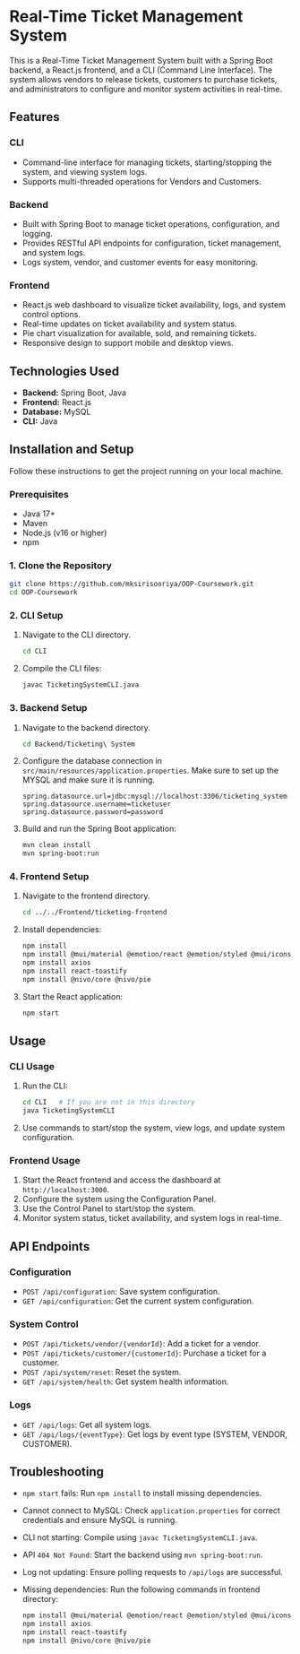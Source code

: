 # Real-Time Ticket Management System

This is a Real-Time Ticket Management System built with a Spring Boot backend, a React.js frontend, and a CLI (Command Line Interface). The system allows vendors to release tickets, customers to purchase tickets, and administrators to configure and monitor system activities in real-time.

## Features

### CLI

*   Command-line interface for managing tickets, starting/stopping the system, and viewing system logs.
*   Supports multi-threaded operations for Vendors and Customers.

### Backend

*   Built with Spring Boot to manage ticket operations, configuration, and logging.
*   Provides RESTful API endpoints for configuration, ticket management, and system logs.
*   Logs system, vendor, and customer events for easy monitoring.

### Frontend

*   React.js web dashboard to visualize ticket availability, logs, and system control options.
*   Real-time updates on ticket availability and system status.
*   Pie chart visualization for available, sold, and remaining tickets.
*   Responsive design to support mobile and desktop views.

## Technologies Used

*   **Backend:** Spring Boot, Java
*   **Frontend:** React.js
*   **Database:** MySQL
*   **CLI:** Java

## Installation and Setup

Follow these instructions to get the project running on your local machine.

### Prerequisites

*   Java 17+
*   Maven
*   Node.js (v16 or higher)
*   npm

### 1. Clone the Repository

```bash
git clone https://github.com/mksirisooriya/OOP-Coursework.git
cd OOP-Coursework 
```

### 2. CLI Setup

1.  Navigate to the CLI directory.

    ```bash
    cd CLI
    ```
2.  Compile the CLI files:

    ```bash
    javac TicketingSystemCLI.java
    ```

### 3. Backend Setup

1.  Navigate to the backend directory.

    ```bash
    cd Backend/Ticketing\ System
    ```
2.  Configure the database connection in `src/main/resources/application.properties`.  Make sure to set up the MYSQL and make sure it is running.

    ```properties
    spring.datasource.url=jdbc:mysql://localhost:3306/ticketing_system
    spring.datasource.username=ticketuser
    spring.datasource.password=password
    ```
3.  Build and run the Spring Boot application:

    ```bash
    mvn clean install
    mvn spring-boot:run
    ```

### 4. Frontend Setup

1.  Navigate to the frontend directory.

    ```bash
    cd ../../Frontend/ticketing-frontend
    ```
2.  Install dependencies:

    ```bash
    npm install
    npm install @mui/material @emotion/react @emotion/styled @mui/icons-material
    npm install axios
    npm install react-toastify
    npm install @nivo/core @nivo/pie
    ```
3.  Start the React application:

    ```bash
    npm start
    ```

## Usage

### CLI Usage

1.  Run the CLI:

    ```bash
    cd CLI   # If you are not in this directory
    java TicketingSystemCLI
    ```
2.  Use commands to start/stop the system, view logs, and update system configuration.

### Frontend Usage

1.  Start the React frontend and access the dashboard at `http://localhost:3000`.
2.  Configure the system using the Configuration Panel.
3.  Use the Control Panel to start/stop the system.
4.  Monitor system status, ticket availability, and system logs in real-time.

## API Endpoints

### Configuration

*   `POST /api/configuration`: Save system configuration.
*   `GET /api/configuration`: Get the current system configuration.

### System Control

*   `POST /api/tickets/vendor/{vendorId}`: Add a ticket for a vendor.
*   `POST /api/tickets/customer/{customerId}`: Purchase a ticket for a customer.
*   `POST /api/system/reset`: Reset the system.
*   `GET /api/system/health`: Get system health information.

### Logs

*   `GET /api/logs`: Get all system logs.
*   `GET /api/logs/{eventType}`: Get logs by event type (SYSTEM, VENDOR, CUSTOMER).

## Troubleshooting

*   `npm start` fails: Run `npm install` to install missing dependencies.
*   Cannot connect to MySQL: Check `application.properties` for correct credentials and ensure MySQL is running.
*   CLI not starting: Compile using `javac TicketingSystemCLI.java`.
*   API `404 Not Found`: Start the backend using `mvn spring-boot:run`.
*   Log not updating: Ensure polling requests to `/api/logs` are successful.
*   Missing dependencies: Run the following commands in frontend directory:

    ```bash
    npm install @mui/material @emotion/react @emotion/styled @mui/icons-material
    npm install axios
    npm install react-toastify
    npm install @nivo/core @nivo/pie
    ```
